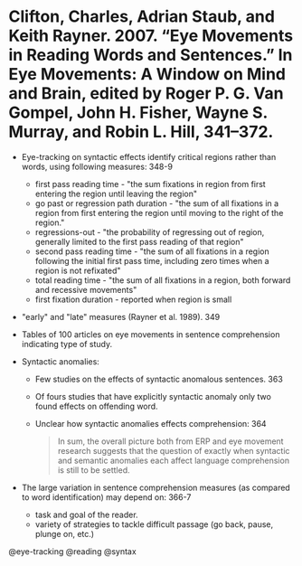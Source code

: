 # Clifton, Charles, Adrian Staub, and Keith Rayner. 2007. “Eye Movements in Reading Words and Sentences.” In Eye Movements: A Window on Mind and Brain, edited by Roger P. G. Van Gompel, John H. Fisher, Wayne S. Murray, and Robin L. Hill, 341–372.

- Eye-tracking on syntactic effects identify critical regions rather than words, using following measures: 348-9
  - first pass reading time - "the sum fixations in region from first entering the region until leaving the region"
  - go past or regression path duration - "the sum of all fixations in a region from first entering the region until moving to the right of the region."
  - regressions-out - "the probability of regressing out of region, generally limited to the first pass reading of that region"
  - second pass reading time - "the sum of all fixations in a region following the initial first pass time, including zero times when a region is not refixated"
  - total reading time - "the sum of all fixations in a region, both forward and recessive movements"
  - first fixation duration - reported when region is small

- "early" and "late" measures (Rayner et al. 1989). 349

- Tables of 100 articles on eye movements in sentence comprehension indicating type of study.

- Syntactic anomalies:
  - Few studies on the effects of syntactic anomalous sentences. 363
  - Of fours studies that have explicitly syntactic anomaly only two found effects on offending word.
  - Unclear how syntactic anomalies effects comprehension: 364

    > In sum, the overall picture both from ERP and eye movement research suggests that the question of exactly when syntactic and semantic anomalies each affect language comprehension is still to be settled. 

- The large variation in sentence comprehension measures (as compared to word identification) may depend on: 366-7
  - task and goal of the reader.
  - variety of strategies to tackle difficult passage (go back, pause, plunge on, etc.) 

@eye-tracking
@reading
@syntax
